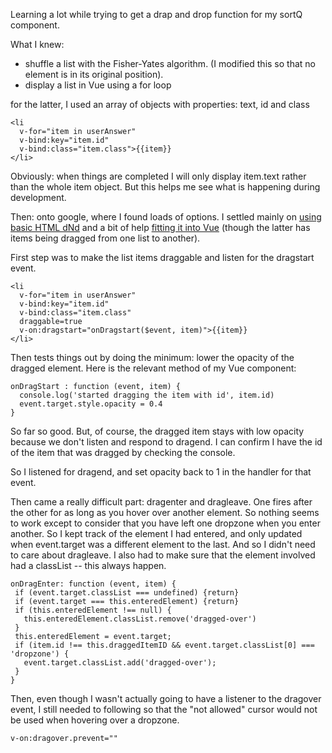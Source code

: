Learning a lot while trying to get a drap and drop function for my sortQ component.

What I knew:
- shuffle a list with the Fisher-Yates algorithm. (I modified this so that no element is in its original position).
- display a list in Vue using a for loop

for the latter, I used an array of objects with properties: text, id and class
```
<li 
  v-for="item in userAnswer" 
  v-bind:key="item.id" 
  v-bind:class="item.class">{{item}} 
</li>
```
Obviously: when things are completed I will only display item.text rather than the whole item object. But this helps me see what is happening during development.

Then: onto google, where I found loads of options. I settled mainly on [using basic HTML dNd](https://web.dev/drag-and-drop/) and 
a bit of help [fitting it into Vue](https://learnvue.co/2020/01/how-to-add-drag-and-drop-to-your-vuejs-project/) (though the latter has items being dragged from one list to another).

First step was to make the list items draggable and listen for the dragstart event.
```
<li 
  v-for="item in userAnswer" 
  v-bind:key="item.id" 
  v-bind:class="item.class" 
  draggable=true
  v-on:dragstart="onDragstart($event, item)">{{item}}
</li>
```
Then tests things out by doing the minimum: lower the opacity of the dragged element. Here is the relevant method of my Vue component:
```
onDragStart : function (event, item) {
  console.log('started dragging the item with id', item.id)
  event.target.style.opacity = 0.4
}
```
So far so good. But, of course, the dragged item stays with low opacity because we don't listen and respond to dragend. I can confirm I have the id of the item that was dragged by checking the console.

So I listened for dragend, and set opacity back to 1 in the handler for that event.

Then came a really difficult part: dragenter and dragleave. One fires after the other for as long as you hover over another element. So nothing seems to work except to consider that you have left one dropzone when you enter another. So I kept track of the element I had entered, and only updated when event.target was a different element to the last. And so I didn't need to care about dragleave. I also had to make sure that the element involved had a classList -- this always happen.
```
onDragEnter: function (event, item) {
 if (event.target.classList === undefined) {return}
 if (event.target === this.enteredElement) {return}
 if (this.enteredElement !== null) {
   this.enteredElement.classList.remove('dragged-over')
 }
 this.enteredElement = event.target;
 if (item.id !== this.draggedItemID && event.target.classList[0] === 'dropzone') {
   event.target.classList.add('dragged-over');
 }
}
```
Then, even though I wasn't actually going to have a listener to the dragover event, I still needed to following so that the "not allowed" cursor would not be used when hovering over a dropzone.
```
v-on:dragover.prevent=""
```
